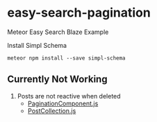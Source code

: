 # easy-search-pagination
Meteor Easy Search Blaze Example

Install Simpl Schema

```meteor npm install --save simpl-schema```


## Currently Not Working

1. Posts are not reactive when deleted
    * [PaginationComponent.js](imports/components/pagination/pagination.js)
    * [PostCollection.js](imports/api/posts/posts.js)
